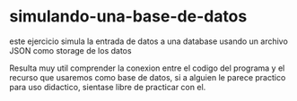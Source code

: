 # simulando-una-base-de-datos
este ejercicio simula la entrada de datos a una database usando un archivo JSON como storage de los datos

Resulta muy util comprender la conexion entre el codigo del programa y el recurso que usaremos como base de datos,
si a alguien le parece practico para uso didactico, sientase libre de practicar con el.
